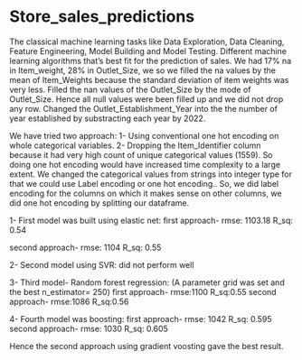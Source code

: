 # Store_sales_predictions
The classical machine learning tasks like Data Exploration, Data Cleaning, Feature Engineering, Model Building and Model Testing. Different machine learning algorithms that’s best fit for the prediction of sales.
We had 17% na in Item_weight, 28% in Outlet_Size, we so we filled the na values by the mean of Item_Weights because the standard deviation of item weights was very less.
Filled the nan values of the Outlet_Size by the mode of Outlet_Size.
Hence all null values were been filled up and we did not drop any row.
Changed the Outlet_Establishment_Year into the the number of year established by substracting each year by 2022.

We have tried two approach:
1- Using conventional one hot encoding on whole categorical variables.
2- Dropping the Item_Identifier column because it had very high count of unique categorical values (1559). So doing one hot encoding would have increased time complexity to a large extent.
We changed the categorical values from strings into integer type for that we could use Label encoding or one hot encoding..
So, we did label encoding for the columns on which it makes sense on other columns, we did one hot encoding by splitting our dataframe.

1- First model was built using elastic net: 
first approach-     rmse: 1103.18
                    R_sq:  0.54

second approach-   rmse: 1104
                   R_sq: 0.55

2- Second model using SVR:
did not perform well

3- Third model- Random forest regression:
(A parameter grid was set and the best n_estimator= 250)
first approach-  rmse:1100
                 R_sq:0.55
second approach- rmse:1086
                  R_sq:0.56
                  
4- Fourth model was boosting:
first approach- rmse: 1042
                R_sq: 0.595
second approach- rmse: 1030
                 R_sq: 0.605

Hence the second approach using gradient voosting gave the best result.
